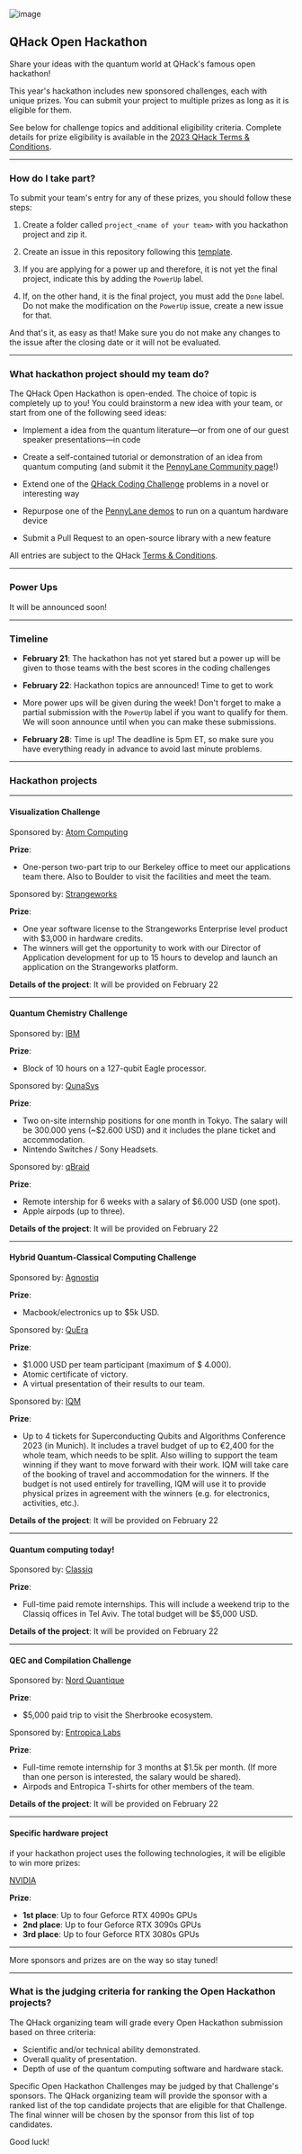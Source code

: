 ![image](img/qhack-banner.png)

## QHack Open Hackathon

Share your ideas with the quantum world at QHack's famous open hackathon!

This year's hackathon includes new sponsored challenges, each with unique prizes. You can submit your project to multiple prizes as long as it is eligible for them.

See below for challenge topics and additional eligibility criteria. Complete details for prize eligibility is available in the [2023 QHack Terms & Conditions](https://qhack.ai/terms-and-conditions/).

---


### How do I take part?


To submit your team's entry for any of these prizes, you should follow these steps:

1. Create a folder called `project_<name of your team>` with you hackathon project and zip it.


2. Create an issue in this repository following this [template](https://github.com/XanaduAI/QHack2023/issues/4).


3. If you are applying for a power up and therefore, it is not yet the final project, indicate this by adding the `PowerUp` label.


4. If, on the other hand, it is the final project, you must add the `Done` label. Do not make the modification on the `PowerUp` issue, create a new issue for that.

And that's it, as easy as that! 
Make sure you do not make any changes to the issue after the closing date or it will not be evaluated. 


---



### What hackathon project should my team do?

The QHack Open Hackathon is open-ended. The choice of topic is completely up to you! 
You could brainstorm a new idea with your team, or start from one of the following seed ideas:

- Implement a idea from the quantum literature—or from one of our guest speaker presentations—in code


- Create a self-contained tutorial or demonstration of an idea from quantum computing (and submit it the 
[PennyLane Community page](https://pennylane.ai/qml/demos_community.html)!)


- Extend one of the [QHack Coding Challenge](Coding_Challenges.md) problems in a novel or interesting way


- Repurpose one of the [PennyLane demos](https://pennylane.ai/qml/demonstrations.html) to run on a quantum hardware device 


- Submit a Pull Request to an open-source library with a new feature

All entries are subject to the QHack [Terms & Conditions](https://qhack.ai/terms-and-conditions/).

---


### Power Ups

It will be announced soon!

---

### Timeline

- **February 21**: The hackathon has not yet stared but a power up will be given to those teams with the best scores in the coding challenges


- **February 22**: Hackathon topics are announced! Time to get to work


- More power ups will be given during the week! Don't forget to make a partial submission with the `PowerUp` label if you want to qualify for them. We will soon announce until when you can make these submissions.


- **February 28**: Time is up! The deadline is 5pm ET, so make sure you have everything ready in advance to avoid last minute problems.
---
### Hackathon projects

---
#### Visualization Challenge

Sponsored by:
[Atom Computing](https://atom-computing.com)

**Prize**:
-   One-person two-part trip to our Berkeley office to meet our applications team there. Also to Boulder to visit the facilities and meet the team.

Sponsored by:
[Strangeworks](https://strangeworks.com)

**Prize**:
- One year software license to the Strangeworks Enterprise level product with $3,000 in hardware credits.
- The winners will get the opportunity to work with our Director of Application development for up to 15 hours to develop and launch an application on the Strangeworks platform.

**Details of the project**: It will be provided on February 22


---

#### Quantum Chemistry Challenge

Sponsored by:
[IBM](https://www.ibm.com/quantum)

**Prize**:
- Block of 10 hours on a 127-qubit Eagle processor.

Sponsored by:
[QunaSys](https://qunasys.com/en/)

**Prize**:
- Two on-site internship positions for one month in Tokyo. The salary will be 300.000 yens (~$2.600 USD) and it includes the plane ticket and accommodation.
- Nintendo Switches / Sony Headsets.

Sponsored by:
[qBraid](https://qbraid.com)

**Prize**:
- Remote intership for 6 weeks with a salary of $6.000 USD (one spot).
- Apple airpods (up to three).

**Details of the project**: It will be provided on February 22


---


#### Hybrid Quantum-Classical Computing Challenge


Sponsored by:
[Agnostiq](https://agnostiq.ai)

**Prize**:
- Macbook/electronics up to $5k USD.

Sponsored by:
[QuEra](https://www.quera.com)

**Prize**:
- $1.000 USD per team participant (maximum of $ 4.000).
- Atomic certificate of victory.
- A virtual presentation of their results to our team.

Sponsored by:
[IQM](https://www.meetiqm.com)

**Prize**:
- Up to 4 tickets for Superconducting Qubits and Algorithms Conference 2023 (in Munich). It includes a travel budget of up to €2,400 for the whole team, which needs to be split. Also willing to support the team winning if they want to move forward with their work. IQM will take care of the booking of travel and accommodation for the winners. If the budget is not used entirely for travelling, IQM will use it to provide physical prizes in agreement with the winners (e.g. for electronics, activities, etc.).

**Details of the project**: It will be provided on February 22

---

#### Quantum computing today!

Sponsored by:
[Classiq](https://www.classiq.io)

**Prize**:
- Full-time paid remote internships. This will include a weekend trip to the Classiq offices in Tel Aviv. The total budget will be $5,000 USD.

**Details of the project**: It will be provided on February 22



---

#### QEC and Compilation Challenge

Sponsored by:
[Nord Quantique](https://www.nordquantique.ca)

**Prize**:
- $5,000 paid trip to visit the Sherbrooke ecosystem.

Sponsored by:
[Entropica Labs](https://www.entropicalabs.com)

**Prize**:
- Full-time remote internship for 3 months at $1.5k per month. (If more than one person is interested, the salary would be shared). 
- Airpods and Entropica T-shirts for other members of the team.


**Details of the project**: It will be provided on February 22



---

#### Specific hardware project

if your hackathon project uses the following technologies, it will be eligible to win more prizes:

[NVIDIA](https://www.nvidia.com/en-us/location-selector/)

**Prize**:
- **1st place**:  Up to four Geforce RTX 4090s GPUs 
- **2nd place**:  Up to four Geforce RTX 3090s GPUs 
- **3rd place**:  Up to four Geforce RTX 3080s GPUs

---
More sponsors and prizes are on the way so stay tuned!

---



### What is the judging criteria for ranking the Open Hackathon projects?

The QHack organizing team will grade every Open Hackathon submission based on three criteria:

- Scientific and/or technical ability demonstrated.
- Overall quality of presentation.
- Depth of use of the quantum computing software and hardware stack.

Specific Open Hackathon Challenges may be judged by that Challenge's sponsors. The QHack organizing team will provide the sponsor with a ranked list of the top candidate projects that are eligible for that Challenge. The final winner will be chosen by the sponsor from this list of top candidates.

Good luck!
